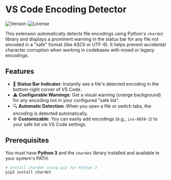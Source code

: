 # VS Code Encoding Detector

![Version](https://img.shields.io/badge/version-1.1.0-blue)
![License](https://img.shields.io/badge/license-MIT-green)

This extension automatically detects file encodings using Python's `chardet` library and displays a prominent warning in the status bar for any file not encoded in a "safe" format (like ASCII or UTF-8). It helps prevent accidental character corruption when working in codebases with mixed or legacy encodings.

## Features

- 🚦 **Status Bar Indicator**: Instantly see a file's detected encoding in the bottom-right corner of VS Code.
- ⚠️ **Configurable Warnings**: Get a visual warning (orange background) for any encoding not in your configured "safe list".
- 🔍 **Automatic Detection**: When you open a file or switch tabs, the encoding is detected automatically.
- ⚙️ **Customizable**: You can easily add encodings (e.g., `iso-8859-1`) to your safe list via VS Code settings.

## Prerequisites

You must have **Python 3** and the `chardet` library installed and available in your system's PATH.

```bash
# Install chardet using pip for Python 3
pip3 install chardet
